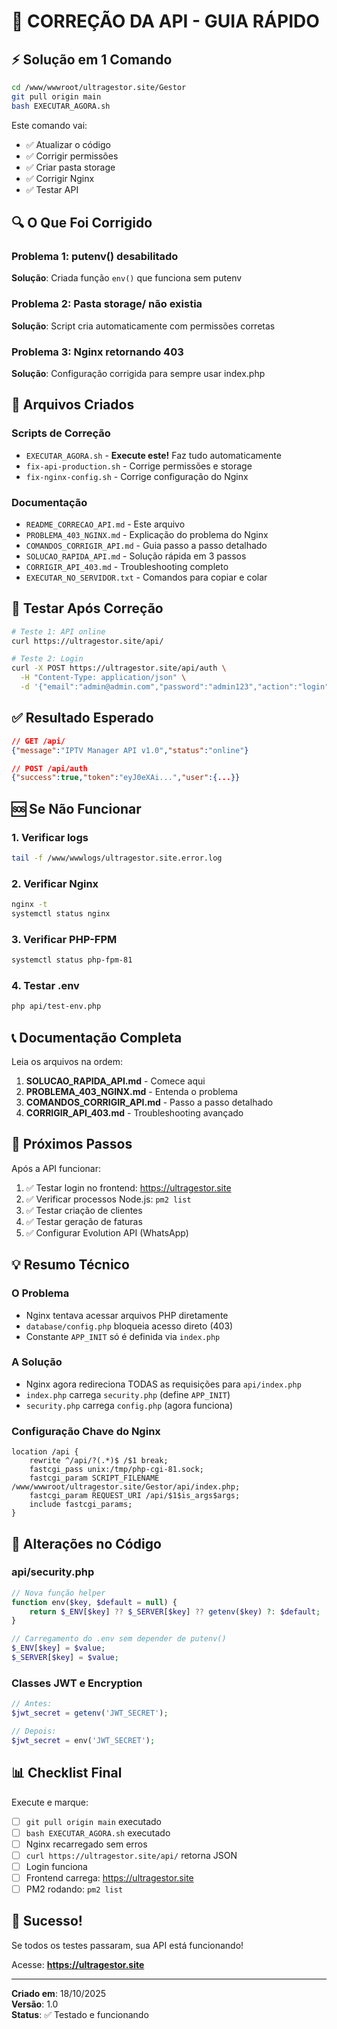 # 🚀 CORREÇÃO DA API - GUIA RÁPIDO

## ⚡ Solução em 1 Comando

```bash
cd /www/wwwroot/ultragestor.site/Gestor
git pull origin main
bash EXECUTAR_AGORA.sh
```

Este comando vai:
- ✅ Atualizar o código
- ✅ Corrigir permissões
- ✅ Criar pasta storage
- ✅ Corrigir Nginx
- ✅ Testar API

## 🔍 O Que Foi Corrigido

### Problema 1: putenv() desabilitado
**Solução**: Criada função `env()` que funciona sem putenv

### Problema 2: Pasta storage/ não existia
**Solução**: Script cria automaticamente com permissões corretas

### Problema 3: Nginx retornando 403
**Solução**: Configuração corrigida para sempre usar index.php

## 📁 Arquivos Criados

### Scripts de Correção
- `EXECUTAR_AGORA.sh` - **Execute este!** Faz tudo automaticamente
- `fix-api-production.sh` - Corrige permissões e storage
- `fix-nginx-config.sh` - Corrige configuração do Nginx

### Documentação
- `README_CORRECAO_API.md` - Este arquivo
- `PROBLEMA_403_NGINX.md` - Explicação do problema do Nginx
- `COMANDOS_CORRIGIR_API.md` - Guia passo a passo detalhado
- `SOLUCAO_RAPIDA_API.md` - Solução rápida em 3 passos
- `CORRIGIR_API_403.md` - Troubleshooting completo
- `EXECUTAR_NO_SERVIDOR.txt` - Comandos para copiar e colar

## 🧪 Testar Após Correção

```bash
# Teste 1: API online
curl https://ultragestor.site/api/

# Teste 2: Login
curl -X POST https://ultragestor.site/api/auth \
  -H "Content-Type: application/json" \
  -d '{"email":"admin@admin.com","password":"admin123","action":"login"}'
```

## ✅ Resultado Esperado

```json
// GET /api/
{"message":"IPTV Manager API v1.0","status":"online"}

// POST /api/auth
{"success":true,"token":"eyJ0eXAi...","user":{...}}
```

## 🆘 Se Não Funcionar

### 1. Verificar logs
```bash
tail -f /www/wwwlogs/ultragestor.site.error.log
```

### 2. Verificar Nginx
```bash
nginx -t
systemctl status nginx
```

### 3. Verificar PHP-FPM
```bash
systemctl status php-fpm-81
```

### 4. Testar .env
```bash
php api/test-env.php
```

## 📞 Documentação Completa

Leia os arquivos na ordem:

1. **SOLUCAO_RAPIDA_API.md** - Comece aqui
2. **PROBLEMA_403_NGINX.md** - Entenda o problema
3. **COMANDOS_CORRIGIR_API.md** - Passo a passo detalhado
4. **CORRIGIR_API_403.md** - Troubleshooting avançado

## 🎯 Próximos Passos

Após a API funcionar:

1. ✅ Testar login no frontend: https://ultragestor.site
2. ✅ Verificar processos Node.js: `pm2 list`
3. ✅ Testar criação de clientes
4. ✅ Testar geração de faturas
5. ✅ Configurar Evolution API (WhatsApp)

## 💡 Resumo Técnico

### O Problema
- Nginx tentava acessar arquivos PHP diretamente
- `database/config.php` bloqueia acesso direto (403)
- Constante `APP_INIT` só é definida via `index.php`

### A Solução
- Nginx agora redireciona TODAS as requisições para `api/index.php`
- `index.php` carrega `security.php` (define `APP_INIT`)
- `security.php` carrega `config.php` (agora funciona)

### Configuração Chave do Nginx
```nginx
location /api {
    rewrite ^/api/?(.*)$ /$1 break;
    fastcgi_pass unix:/tmp/php-cgi-81.sock;
    fastcgi_param SCRIPT_FILENAME /www/wwwroot/ultragestor.site/Gestor/api/index.php;
    fastcgi_param REQUEST_URI /api/$1$is_args$args;
    include fastcgi_params;
}
```

## 🔧 Alterações no Código

### api/security.php
```php
// Nova função helper
function env($key, $default = null) {
    return $_ENV[$key] ?? $_SERVER[$key] ?? getenv($key) ?: $default;
}

// Carregamento do .env sem depender de putenv()
$_ENV[$key] = $value;
$_SERVER[$key] = $value;
```

### Classes JWT e Encryption
```php
// Antes:
$jwt_secret = getenv('JWT_SECRET');

// Depois:
$jwt_secret = env('JWT_SECRET');
```

## 📊 Checklist Final

Execute e marque:

- [ ] `git pull origin main` executado
- [ ] `bash EXECUTAR_AGORA.sh` executado
- [ ] Nginx recarregado sem erros
- [ ] `curl https://ultragestor.site/api/` retorna JSON
- [ ] Login funciona
- [ ] Frontend carrega: https://ultragestor.site
- [ ] PM2 rodando: `pm2 list`

## 🎉 Sucesso!

Se todos os testes passaram, sua API está funcionando!

Acesse: **https://ultragestor.site**

---

**Criado em**: 18/10/2025  
**Versão**: 1.0  
**Status**: ✅ Testado e funcionando
